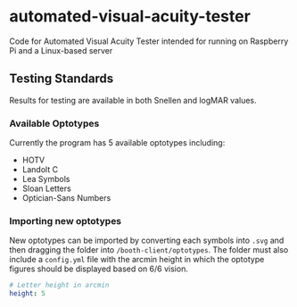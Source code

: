 # automated-visual-acuity-tester
 
Code for Automated Visual Acuity Tester intended for running on Raspberry Pi and a Linux-based server

## Testing Standards
Results for testing are available in both Snellen and logMAR values.
### Available Optotypes
Currently the program has 5 available optotypes including:
- HOTV
- Landolt C
- Lea Symbols
- Sloan Letters
- Optician-Sans Numbers

### Importing new optotypes
New optotypes can be imported by converting each symbols into `.svg` and then dragging the folder into `/booth-client/optotypes`. The folder must also include a `config.yml` file with the arcmin height in which the optotype figures should be displayed based on 6/6 vision.
```yaml
# Letter height in arcmin
height: 5
```
